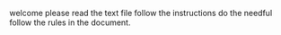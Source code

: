welcome 
please read the text file
follow the instructions
do the needful
follow the rules in the document.
